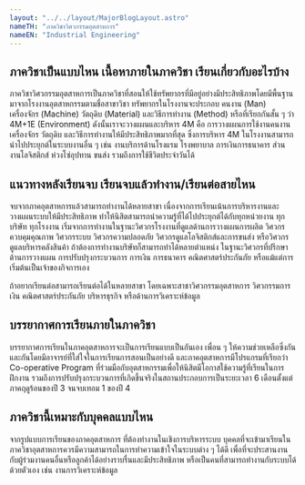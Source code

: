 ```yaml
---
layout: "../../layout/MajorBlogLayout.astro"
nameTH: "ภาควิชาวิศวกรรมอุตสาหการ"
nameEN: "Industrial Engineering"
---
```



## ภาควิชาเป็นแบบไหน เนื้อหาภายในภาควิชา เรียนเกี่ยวกับอะไรบ้าง
ภาควิชาวิศวกรรมอุตสาหการเป็นภาควิชาที่สอนให้ใช้ทรัพยากรที่มีอยู่อย่างมีประสิทธิภาพโดยมีพื้นฐานมาจากโรงงานอุตสาหกรรมตามชื่อสาขาวิชา ทรัพยากรในโรงงานจะประกอบ คนงาน (Man) เครื่องจักร (Machine) วัตถุดิบ (Material) และวิธีการทำงาน (Method) หรือที่เรียกกันสั้น ๆ ว่า 4M+1E (Environment) ดังนั้นเราจะวางแผนและบริหาร 4M คือ การวางแผนการใช้งานคนงาน เครื่องจักร วัตถุดิบ และวิธีการทำงานให้มีประสิทธิภาพมากที่สุด ซึ่งการบริหาร 4M ในโรงงานสามารถนำไปประยุกต์ในระบบงานอื่น ๆ เช่น งานบริการด้านโรงแรม โรงพยาบาล การเงินการธนาคาร ส่วนงานโลจิสติกส์ ห่วงโซ่อุปทาน ขนส่ง รวมถึงการใช้ชีวิตประจำวันได้


## แนวทางหลังเรียนจบ เรียนจบแล้วทำงาน/เรียนต่อสายไหน
จบจากภาคอุตสาหการแล้วสามารถทำงานได้หลายสาขา เนื่องจากการเรียนเน้นการบริหารงานและวางแผนระบบให้มีประสิทธิภาพ ทำให้นิสิตสามารถนำความรู้ที่ได้ไปประยุกต์ได้กับทุกหน่วยงาน ทุกบริษัท ทุกโรงงาน เริ่มจากการทำงานในฐานะวิศวกรโรงงานที่ดูแลด้านการวางแผนการผลิต วิศวกรควบคุมคุณภาพ วิศวกรระบบ วิศวกรความปลอดภัย วิศวกรดูแลโลจิสติกส์และการขนส่ง หรือวิศวกรดูแลบริหารคลังสินค้า ถ้าต้องการทำงานบริษัทก็สามารถทำได้หลายตำแหน่ง ในฐานะวิศวกรที่ปรึกษาด้านการวางแผน การปรับปรุงกระบวนการ การเงิน การธนาคาร คณิตศาสตร์ประกันภัย หรือแม้แต่การเริ่มต้นเป็นเจ้าของกิจการเอง

ถ้าอยากเรียนต่อสามารถเรียนต่อได้ในหลายสาขา โดยเฉพาะสาชาวิศวกรรมอุตสาหการ วิศวกรรมการเงิน คณิตศาสตร์ประกันภัย บริหารธุรกิจ หรือด้านการวิเคราะห์ข้อมูล

## บรรยากาศการเรียนภายในภาควิชา
บรรยากาศการเรียนในภาคอุตสาหการจะเป็นการเรียนแบบเป็นกันเอง เพื่อน ๆ ให้ความช่วยเหลือซึ่งกันและกันโดยมีอาจารย์ที่ใส่ใจในการเรียนการสอนเป็นอย่างดี และภาคอุตสาหการมีโปรแกรมที่เรียกว่า Co-operative Program ที่ร่วมมือกับอุตสาหกรรมเพื่อให้นิสิตมีโอกาสใช้ความรู้ที่เรียนในการฝึกงาน รวมถึงการปรับปรุงกระบวนการที่เกิดขึ้นจริงในสถานประกอบการเป็นระยะเวลา 6 เดือนตั้งแต่ภาคฤดูร้อนของปี 3 จนจบเทอม 1 ของปี 4  


## ภาควิชานี้เหมาะกับบุคคลแบบไหน
จากรูปแบบการเรียนของภาคอุตสาหการ ที่ต้องทำงานในเชิงการบริหารระบบ บุคคลที่จะเข้ามาเรียนในภาควิชาอุตสาหการควรมีความสามารถในการทำความเข้าใจในระบบต่าง ๆ ได้ดี เพื่อที่จะประสานงานกับผู้ร่วมงานคนอื่นหรือลูกค้าได้อย่างราบรื่นและมีประสิทธิภาพ หรือเป็นคนที่สามารถทำงานกับระบบได้ด้วยตัวเอง เช่น งานการวิเคราะห์ข้อมูล  